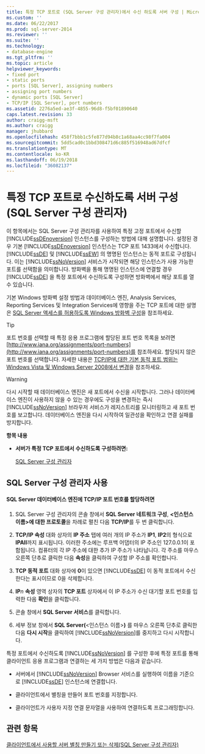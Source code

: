 ```yaml
---
title: 특정 TCP 포트로 (SQL Server 구성 관리자)에서 수신 하도록 서버 구성 | Microsoft Docs
ms.custom: ''
ms.date: 06/22/2017
ms.prod: sql-server-2014
ms.reviewer: ''
ms.suite: ''
ms.technology:
- database-engine
ms.tgt_pltfrm: ''
ms.topic: article
helpviewer_keywords:
- fixed port
- static ports
- ports [SQL Server], assigning numbers
- assigning port numbers
- dynamic ports [SQL Server]
- TCP/IP [SQL Server], port numbers
ms.assetid: 2276a5ed-ae3f-4855-96d8-f5bf01890640
caps.latest.revision: 33
author: craigg-msft
ms.author: craigg
manager: jhubbard
ms.openlocfilehash: 458f7bbb1c5fe877d94b8c1a68aa4cc98f7fa004
ms.sourcegitcommit: 5dd5cad0c1bbd308471d6c885f516948ad67dfcf
ms.translationtype: MT
ms.contentlocale: ko-KR
ms.lasthandoff: 06/19/2018
ms.locfileid: "36082137"
---
```

# <a name="configure-a-server-to-listen-on-a-specific-tcp-port-sql-server-configuration-manager"></a>특정 TCP 포트로 수신하도록 서버 구성(SQL Server 구성 관리자)
  이 항목에서는 SQL Server 구성 관리자를 사용하여 특정 고정 포트에서 수신할 [!INCLUDE[ssDEnoversion](../../includes/ssdenoversion-md.md)] 인스턴스를 구성하는 방법에 대해 설명합니다. 설정된 경우 기본 [!INCLUDE[ssDEnoversion](../../includes/ssdenoversion-md.md)] 인스턴스는 TCP 포트 1433에서 수신합니다. [!INCLUDE[ssDE](../../includes/ssde-md.md)] 및 [!INCLUDE[ssEW](../../includes/ssew-md.md)] 의 명명된 인스턴스는 동적 포트로 구성됩니다. 이는 [!INCLUDE[ssNoVersion](../../includes/ssnoversion-md.md)] 서비스가 시작되면 해당 인스턴스가 사용 가능한 포트를 선택함을 의미합니다. 방화벽을 통해 명명된 인스턴스에 연결할 경우 [!INCLUDE[ssDE](../../includes/ssde-md.md)] 을 특정 포트에서 수신하도록 구성하면 방화벽에서 해당 포트를 열 수 있습니다.  
  
 기본 Windows 방화벽 설정 방법과 데이터베이스 엔진, Analysis Services, Reporting Services 및 Integration Services에 영향을 주는 TCP 포트에 대한 설명은 [SQL Server 액세스를 허용하도록 Windows 방화벽 구성](../../sql-server/install/configure-the-windows-firewall-to-allow-sql-server-access.md)을 참조하세요.  
  
> [!TIP]  
>  포트 번호를 선택할 때 특정 응용 프로그램에 할당된 포트 번호 목록을 보려면 [http://www.iana.org/assignments/port-numbers](http://www.iana.org/assignments/port-numbers)를 참조하세요. 할당되지 않은 포트 번호를 선택합니다. 자세한 내용은 [TCP/IP에 대한 기본 동적 포트 범위는 Windows Vista 및 Windows Server 2008에서 변경](http://support.microsoft.com/kb/929851)을 참조하세요.  
  
> [!WARNING]  
>  다시 시작할 때 데이터베이스 엔진은 새 포트에서 수신을 시작합니다. 그러나 데이터베이스 엔진이 사용하지 않을 수 있는 경우에도 구성을 변경하는 즉시 [!INCLUDE[ssNoVersion](../../includes/ssnoversion-md.md)] 브라우저 서비스가 레지스트리를 모니터링하고 새 포트 번호를 보고합니다. 데이터베이스 엔진을 다시 시작하여 일관성을 확인하고 연결 실패를 방지합니다.  
  
 **항목 내용**  
  
-   **서버가 특정 TCP 포트에서 수신하도록 구성하려면:**  
  
     [SQL Server 구성 관리자](#SSMSProcedure)  
  
##  <a name="SSMSProcedure"></a> SQL Server 구성 관리자 사용  
  
#### <a name="to-assign-a-tcpip-port-number-to-the-sql-server-database-engine"></a>SQL Server 데이터베이스 엔진에 TCP/IP 포트 번호를 할당하려면  
  
1.  SQL Server 구성 관리자의 콘솔 창에서 **SQL Server 네트워크 구성**, **\<인스턴스 이름>에 대한 프로토콜**을 차례로 펼친 다음 **TCP/IP**를 두 번 클릭합니다.  
  
2.  **TCP/IP 속성** 대화 상자의 **IP 주소** 탭에 여러 개의 IP 주소가 **IP1**, **IP2**의 형식으로 **IPAll**까지 표시됩니다. 이러한 주소에는 루프백 어댑터의 IP 주소인 127.0.0.1이 포함됩니다. 컴퓨터의 각 IP 주소에 대한 추가 IP 주소가 나타납니다. 각 주소를 마우스 오른쪽 단추로 클릭한 다음 **속성**을 클릭하여 구성할 IP 주소를 확인합니다.  
  
3.  **TCP 동적 포트** 대화 상자에 **0**이 있으면 [!INCLUDE[ssDE](../../includes/ssde-md.md)] 이 동적 포트에서 수신한다는 표시이므로 0을 삭제합니다.  
  
4.  **IP***n* **속성** 영역 상자의 **TCP 포트** 상자에서 이 IP 주소가 수신 대기할 포트 번호를 입력한 다음 **확인**을 클릭합니다.  
  
5.  콘솔 창에서 **SQL Server 서비스**를 클릭합니다.  
  
6.  세부 정보 창에서 **SQL Server(**\<인스턴스 이름>**)** 를 마우스 오른쪽 단추로 클릭한 다음 **다시 시작**을 클릭하여 [!INCLUDE[ssNoVersion](../../includes/ssnoversion-md.md)]를 중지하고 다시 시작합니다.  
  
 특정 포트에서 수신하도록 [!INCLUDE[ssNoVersion](../../includes/ssnoversion-md.md)] 를 구성한 후에 특정 포트를 통해 클라이언트 응용 프로그램과 연결하는 세 가지 방법은 다음과 같습니다.  
  
-   서버에서 [!INCLUDE[ssNoVersion](../../includes/ssnoversion-md.md)] Browser 서비스를 실행하여 이름을 기준으로 [!INCLUDE[ssDE](../../includes/ssde-md.md)] 인스턴스에 연결합니다.  
  
-   클라이언트에서 별칭을 만들어 포트 번호를 지정합니다.  
  
-   클라이언트가 사용자 지정 연결 문자열을 사용하여 연결하도록 프로그래밍합니다.  
  
## <a name="see-also"></a>관련 항목  
 [클라이언트에서 사용할 서버 별칭 만들기 또는 삭제&#40;SQL Server 구성 관리자&#41;](create-or-delete-a-server-alias-for-use-by-a-client.md)  
  
  